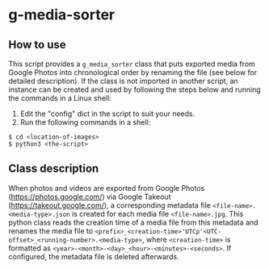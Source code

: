 # g-media-sorter
## How to use 

This script provides a `g_media_sorter` class that puts exported media from Google Photos into chronological order by renaming the file (see below for detailed description). If the class is not imported in another script, an instance can be created and used by following the steps below and running the commands in a Linux shell:

1.  Edit the "config" dict in the script to suit your needs.
2.  Run the following commands in a shell:

```
$ cd <location-of-images>
$ python3 <the-script>
```

## Class description

When photos and videos are exported from Google Photos (https://photos.google.com/) via Google Takeout (https://takeout.google.com/), a corresponding metadata file `<file-name>.<media-type>.json` is created for each media file `<file-name>.jpg`. This python class reads the creation time of a media file from this metadata and renames the media file to `<prefix>_<creation-time>'UTCp'<UTC-offset>_<running-number>.<media-type>`, where `<creation-time>` is formatted as `<year>-<month>-<day>_<hour>-<minutes>-<seconds>`. If configured, the metadata file is deleted afterwards.